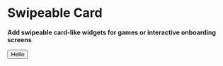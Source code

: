 # Swipeable Card

**Add swipeable card-like widgets for games or interactive onboarding screens**

<button> Hello </button>